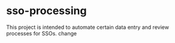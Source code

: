# sso-processing
This project is intended to automate certain data entry and review processes for SSOs. 
change
